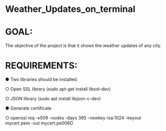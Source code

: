 # Weather_Updates_on_terminal

# GOAL:

The objective of the project is that it shows the weather updates of any city.

# REQUIREMENTS:
● Two libraries should be installed.

○ Open SSL library (sudo apt-get install libssl–dev)

○ JSON library (sudo apt install libjson-c-dev)

● Generate certificate

○ openssl req -x509 -nodes -days 365 -newkey rsa:1024 -keyout mycert.pem
-out mycert.pe006D
